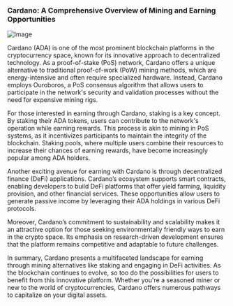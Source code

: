 ### Cardano: A Comprehensive Overview of Mining and Earning Opportunities

![Image](https://github.com/user-attachments/assets/31692037-0104-4703-abd1-696b6a7dd41b)

Cardano (ADA) is one of the most prominent blockchain platforms in the cryptocurrency space, known for its innovative approach to decentralized technology. As a proof-of-stake (PoS) network, Cardano offers a unique alternative to traditional proof-of-work (PoW) mining methods, which are energy-intensive and often require specialized hardware. Instead, Cardano employs Ouroboros, a PoS consensus algorithm that allows users to participate in the network's security and validation processes without the need for expensive mining rigs.

For those interested in earning through Cardano, staking is a key concept. By staking their ADA tokens, users can contribute to the network's operation while earning rewards. This process is akin to mining in PoS systems, as it incentivizes participants to maintain the integrity of the blockchain. Staking pools, where multiple users combine their resources to increase their chances of earning rewards, have become increasingly popular among ADA holders.

Another exciting avenue for earning with Cardano is through decentralized finance (DeFi) applications. Cardano’s ecosystem supports smart contracts, enabling developers to build DeFi platforms that offer yield farming, liquidity provision, and other financial services. These opportunities allow users to generate passive income by leveraging their ADA holdings in various DeFi protocols.

Moreover, Cardano’s commitment to sustainability and scalability makes it an attractive option for those seeking environmentally friendly ways to earn in the crypto space. Its emphasis on research-driven development ensures that the platform remains competitive and adaptable to future challenges.

In summary, Cardano presents a multifaceted landscape for earning through mining alternatives like staking and engaging in DeFi activities. As the blockchain continues to evolve, so too do the possibilities for users to benefit from this innovative platform. Whether you're a seasoned miner or new to the world of cryptocurrencies, Cardano offers numerous pathways to capitalize on your digital assets.